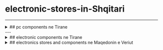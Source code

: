 # electronic-stores-in-Shqitari
---
<details><summary>
## pc components ne Tirane
</summary>
  
* R & R --> (https://crs.al/)
* German computers --> (https://germancomputers.al/)
* Gjirafa --> (https://gjirafa50.al/) | (https://gjirafa50.com/)
* Merrjep --> (https://www.merrjep.al/)
* CCC (Copier and Computer) --> (https://ccc.al/)
* L4tech --> (https://lv4tech.com/)
* American computer --> (https://american-pc.com/)
* e3 computer 
* ebay --> (https://www.ebay.com/)
* crc.al --> (https://crc.al/)
* business.facebook.com/o2mcomputer
* itstore.al --> (https://itstore.al/)
* Albi Computers --> (https://albicomputers.al/)

</details>
---
<details><summary>
## electronic components ne Tirane
</summary>
  
  * Atila electronic -->(https://atila-electronic.com/)
  * Tirana electronic -->(https://www.facebook.com/Tirana-Electronic-449263161815340/)
  
  
 </details>
 <details><summary>
 ## electronics stores and components ne Maqedonin e Veriut
</summary>
* Anhoch PC Market --> (https://www.anhoch.com/)
* Neptun --> (https://www.neptun.mk/)
* BDS | ELECTRONICS AND COMPUTER MARKET --> (https://bdselectronic.com.mk/)
* Premium Computers --> (https://www.premium.com.mk/)
* DDStore Computers --> (https://ddstore.mk/)
* NIKO Computers --> (https://niko.com.mk/)
</details>
